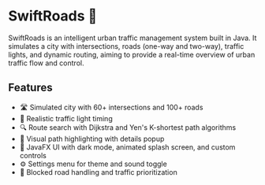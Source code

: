 # SwiftRoads 🚦

SwiftRoads is an intelligent urban traffic management system built in Java. It simulates a city with intersections, roads (one-way and two-way), traffic lights, and dynamic routing, aiming to provide a real-time overview of urban traffic flow and control.

## Features

- 🛣️ Simulated city with 60+ intersections and 100+ roads  
- 🚥 Realistic traffic light timing  
- 🔍 Route search with Dijkstra and Yen's K-shortest path algorithms  
- 🧠 Visual path highlighting with details popup  
- 🎨 JavaFX UI with dark mode, animated splash screen, and custom controls  
- ⚙️ Settings menu for theme and sound toggle  
- 📍 Blocked road handling and traffic prioritization  
